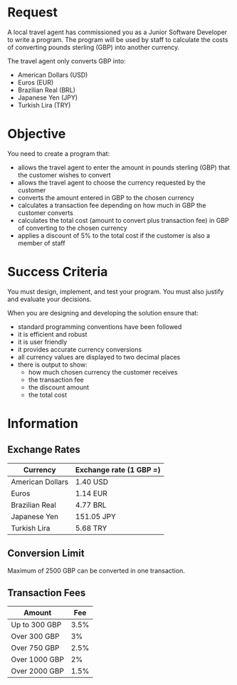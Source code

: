 # Request

A local travel agent has commissioned you as a Junior Software Developer to write a program. The program will be used by staff to calculate the costs of converting pounds sterling (GBP) into another currency.

The travel agent only converts GBP into:

- American Dollars (USD)
- Euros (EUR)
- Brazilian Real (BRL)
- Japanese Yen (JPY)
- Turkish Lira (TRY)

# Objective

You need to create a program that:

- allows the travel agent to enter the amount in pounds sterling (GBP) that the customer wishes to convert
- allows the travel agent to choose the currency requested by the customer
- converts the amount entered in GBP to the chosen currency
- calculates a transaction fee depending on how much in GBP the customer converts
- calculates the total cost (amount to convert plus transaction fee) in GBP of converting to the chosen currency
- applies a discount of 5% to the total cost if the customer is also a member of staff

# Success Criteria

You must design, implement, and test your program. You must also justify and evaluate your decisions.

When you are designing and developing the solution ensure that:

- standard programming conventions have been followed
- it is efficient and robust
- it is user friendly
- it provides accurate currency conversions
- all currency values are displayed to two decimal places
- there is output to show:
  - how much chosen currency the customer receives
  - the transaction fee
  - the discount amount
  - the total cost

# Information

## Exchange Rates

| Currency         | Exchange rate (1 GBP =) |
| ---------------- | ----------------------- |
| American Dollars | 1.40 USD                |
| Euros            | 1.14 EUR                |
| Brazilian Real   | 4.77 BRL                |
| Japanese Yen     | 151.05 JPY              |
| Turkish Lira     | 5.68 TRY                |

## Conversion Limit

Maximum of 2500 GBP can be converted in one transaction.

## Transaction Fees

| Amount        | Fee  |
| ------------- | ---- |
| Up to 300 GBP | 3.5% |
| Over 300 GBP  | 3%   |
| Over 750 GBP  | 2.5% |
| Over 1000 GBP | 2%   |
| Over 2000 GBP | 1.5% |
